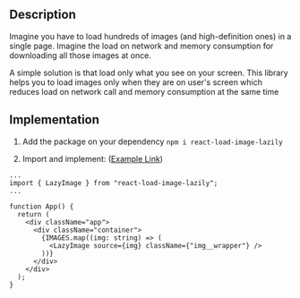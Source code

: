 ## Description

Imagine you have to load hundreds of images (and high-definition ones) in a single page. Imagine the load on network and memory consumption for downloading all those images at once.

A simple solution is that load only what you see on your screen.
This library helps you to load images only when they are on user's screen which reduces load on network call and memory consumption at the same time

## Implementation

1. Add the package on your dependency
   `npm i react-load-image-lazily`

2. Import and implement: ([Example Link](https://github.com/sagunji/lazy-image))

```
...
import { LazyImage } from "react-load-image-lazily";
...

function App() {
  return (
    <div className="app">
      <div className="container">
        {IMAGES.map((img: string) => (
          <LazyImage source={img} className={"img__wrapper"} />
        ))}
      </div>
    </div>
  );
}
```
